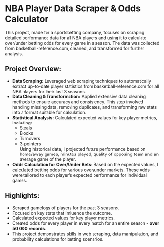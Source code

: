 # NBA Player Data Scraper & Odds Calculator
This project, made for a sportsbetting company, focuses on scraping detailed performance data for all NBA players and using it to calculate over/under betting odds for every game in a season. The data was collected from basketball-reference.com, cleaned, and transformed for further analysis.

## Project Overview:
- **Data Scraping:** Leveraged web scraping techniques to automatically extract up-to-date player statistics from basketball-reference.com for all NBA players for their last 3 seasons.
- **Data Cleaning & Transformation:** Applied extensive data cleaning methods to ensure accuracy and consistency. This step involved handling missing data, removing duplicates, and transforming raw stats into a format suitable for calculation.
- **Statistical Analysis:** Calculated expected values for key player metrics, including:
    - Steals
    - Blocks
    - Turnovers
    - 3-pointers<br>
Using historical data, I projected future performance based on home/away games, minutes played, quality of opposing team and an average game of the player.
- **Odds Calculation for Over/Under Bets:** Based on the expected values, I calculated betting odds for various over/under markets. These odds were tailored to each player's expected performance for individual games.

## Highlights:
- Scraped gamelogs of players for the past 3 seasons.
- Focused on key stats that influence the outcome.
- Calculated expected values for key player metrics.
- Created odds for every player in every match for an entire season - **over 50 000 records**.
- This project demonstrates skills in web scraping, data manipulation, and probability calculations for betting scenarios.
